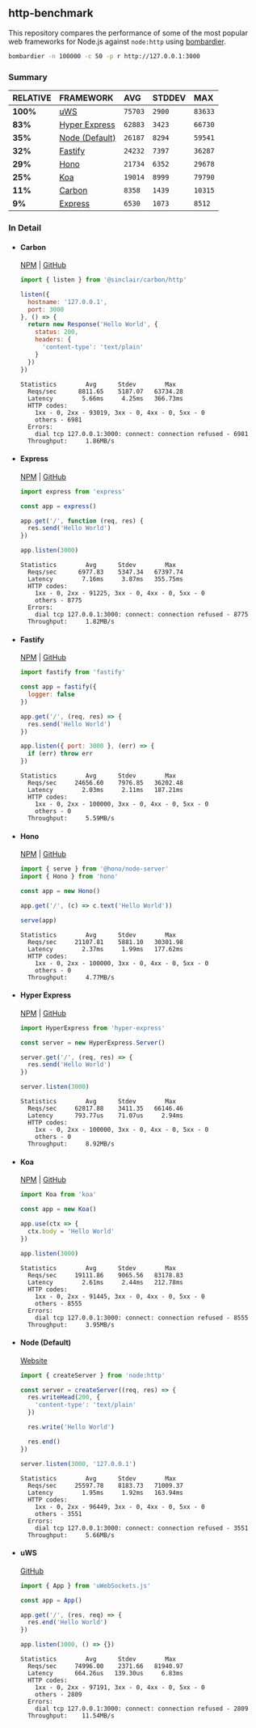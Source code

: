 ## http-benchmark

This repository compares the performance of some of the most popular web frameworks for Node.js against `node:http` using [bombardier](https://github.com/codesenberg/bombardier).

```bash
bombardier -n 100000 -c 50 -p r http://127.0.0.1:3000
```

### Summary

| RELATIVE | FRAMEWORK | AVG | STDDEV | MAX |
| :--- | :--- | :--- | :--- | :--- |
| **100%** | [uWS](#uws) | `75703` | `2900` | `83633` |
| **83%** | [Hyper Express](#hyper-express) | `62883` | `3423` | `66730` |
| **35%** | [Node (Default)](#node-default) | `26187` | `8294` | `59541` |
| **32%** | [Fastify](#fastify) | `24232` | `7397` | `36287` |
| **29%** | [Hono](#hono) | `21734` | `6352` | `29678` |
| **25%** | [Koa](#koa) | `19014` | `8999` | `79790` |
| **11%** | [Carbon](#carbon) | `8358` | `1439` | `10315` |
| **9%** | [Express](#express) | `6530` | `1073` | `8512` |


### In Detail

- #### Carbon
  [NPM](https://npmjs.com/@sinclair/carbon) | [GitHub](https://github.com/sinclairzx81/carbon)
  ```js
  import { listen } from '@sinclair/carbon/http'

  listen({
    hostname: '127.0.0.1',
    port: 3000
  }, () => {
    return new Response('Hello World', {
      status: 200,
      headers: {
        'content-type': 'text/plain'
      }
    })
  })
  ```

  ```
  Statistics        Avg      Stdev        Max
    Reqs/sec      8811.65    5187.07   63734.28
    Latency        5.66ms     4.25ms   366.73ms
    HTTP codes:
      1xx - 0, 2xx - 93019, 3xx - 0, 4xx - 0, 5xx - 0
      others - 6981
    Errors:
      dial tcp 127.0.0.1:3000: connect: connection refused - 6981
    Throughput:     1.86MB/s
  ```

- #### Express
  [NPM](https://npmjs.com/express) | [GitHub](https://github.com/expressjs/express)
  ```js
  import express from 'express'

  const app = express()

  app.get('/', function (req, res) {
    res.send('Hello World')
  })

  app.listen(3000)
  ```

  ```
  Statistics        Avg      Stdev        Max
    Reqs/sec      6977.83    5347.34   67397.74
    Latency        7.16ms     3.87ms   355.75ms
    HTTP codes:
      1xx - 0, 2xx - 91225, 3xx - 0, 4xx - 0, 5xx - 0
      others - 8775
    Errors:
      dial tcp 127.0.0.1:3000: connect: connection refused - 8775
    Throughput:     1.82MB/s
  ```

- #### Fastify
  [NPM](https://npmjs.com/fastify) | [GitHub](https://github.com/fastify/fastify)
  ```js
  import fastify from 'fastify'

  const app = fastify({
    logger: false
  })

  app.get('/', (req, res) => {
    res.send('Hello World')
  })

  app.listen({ port: 3000 }, (err) => {
    if (err) throw err
  })
  ```

  ```
  Statistics        Avg      Stdev        Max
    Reqs/sec     24656.60    7976.85   36202.48
    Latency        2.03ms     2.11ms   187.21ms
    HTTP codes:
      1xx - 0, 2xx - 100000, 3xx - 0, 4xx - 0, 5xx - 0
      others - 0
    Throughput:     5.59MB/s
  ```

- #### Hono
  [NPM](https://npmjs.com/hono) | [GitHub](https://github.com/honojs/hono)
  ```js
  import { serve } from '@hono/node-server'
  import { Hono } from 'hono'

  const app = new Hono()

  app.get('/', (c) => c.text('Hello World'))

  serve(app)
  ```

  ```
  Statistics        Avg      Stdev        Max
    Reqs/sec     21107.81    5881.10   30301.98
    Latency        2.37ms     1.99ms   177.62ms
    HTTP codes:
      1xx - 0, 2xx - 100000, 3xx - 0, 4xx - 0, 5xx - 0
      others - 0
    Throughput:     4.77MB/s
  ```

- #### Hyper Express
  [NPM](https://npmjs.com/hyper-express) | [GitHub](https://github.com/kartikk221/hyper-express)
  ```js
  import HyperExpress from 'hyper-express'

  const server = new HyperExpress.Server()

  server.get('/', (req, res) => {
    res.send('Hello World')
  })

  server.listen(3000)
  ```

  ```
  Statistics        Avg      Stdev        Max
    Reqs/sec     62817.88    3411.35   66146.46
    Latency      793.77us    71.07us     2.94ms
    HTTP codes:
      1xx - 0, 2xx - 100000, 3xx - 0, 4xx - 0, 5xx - 0
      others - 0
    Throughput:     8.92MB/s
  ```

- #### Koa
  [NPM](https://npmjs.com/koa) | [GitHub](https://github.com/koajs/koa)
  ```js
  import Koa from 'koa'

  const app = new Koa()

  app.use(ctx => {
    ctx.body = 'Hello World'
  })

  app.listen(3000)
  ```

  ```
  Statistics        Avg      Stdev        Max
    Reqs/sec     19111.86    9065.56   83178.83
    Latency        2.61ms     2.44ms   212.78ms
    HTTP codes:
      1xx - 0, 2xx - 91445, 3xx - 0, 4xx - 0, 5xx - 0
      others - 8555
    Errors:
      dial tcp 127.0.0.1:3000: connect: connection refused - 8555
    Throughput:     3.95MB/s
  ```

- #### Node (Default)
  [Website](https://nodejs.org/api/http.html)
  ```js
  import { createServer } from 'node:http'

  const server = createServer((req, res) => {
    res.writeHead(200, {
      'content-type': 'text/plain'
    })

    res.write('Hello World')

    res.end()
  })

  server.listen(3000, '127.0.0.1')
  ```

  ```
  Statistics        Avg      Stdev        Max
    Reqs/sec     25597.78    8183.73   71009.37
    Latency        1.95ms     1.92ms   163.94ms
    HTTP codes:
      1xx - 0, 2xx - 96449, 3xx - 0, 4xx - 0, 5xx - 0
      others - 3551
    Errors:
      dial tcp 127.0.0.1:3000: connect: connection refused - 3551
    Throughput:     5.66MB/s
  ```

- #### uWS
  [GitHub](https://github.com/uNetworking/uWebSockets.js)
  ```js
  import { App } from 'uWebSockets.js'

  const app = App()

  app.get('/', (res, req) => {
    res.end('Hello World')
  })

  app.listen(3000, () => {})
  ```

  ```
  Statistics        Avg      Stdev        Max
    Reqs/sec     74996.00    2371.66   81940.97
    Latency      664.26us   139.30us     6.83ms
    HTTP codes:
      1xx - 0, 2xx - 97191, 3xx - 0, 4xx - 0, 5xx - 0
      others - 2809
    Errors:
      dial tcp 127.0.0.1:3000: connect: connection refused - 2809
    Throughput:    11.54MB/s
  ```


